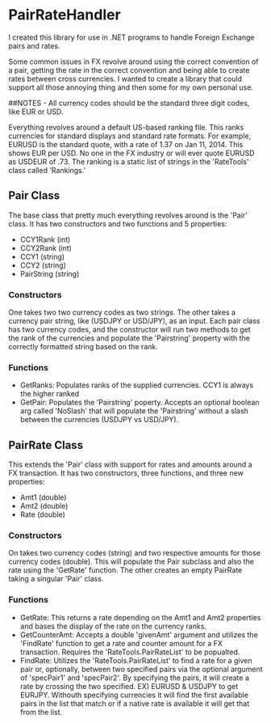 PairRateHandler
===============

I created this library for use in .NET programs to handle Foreign Exchange pairs and rates.

Some common issues in FX revolve around using the correct convention of a pair, getting the rate in the correct convention
and being able to create rates between cross currencies.  I wanted to create a library that could support all those annoying thing
and then some for my own personal use.  

##NOTES - All currency codes should be the standard three digit codes, like EUR or USD.  

Everything revolves around a 
default US-based ranking file.  This ranks currencies for standard displays and standard rate formats.  For example,
EURUSD is the standard quote, with a rate of 1.37 on Jan 11, 2014.  This shows EUR per USD.  No one in the FX industry or 
will ever quote EURUSD as USDEUR of .73.  The ranking is a static list of strings in the 'RateTools' class called 'Rankings.'

## Pair Class
The base class that pretty much everything revolves around is the 'Pair' class.  It has 
two constructors and two functions and 5 properties:
- CCY1Rank (int)
- CCY2Rank (int)
- CCY1 (string)
- CCY2 (string)
- PairString (string)

### Constructors
One takes two two currency codes as two strings. 
The other takes a currency pair string, like (USDJPY or USD/JPY), as an input.  Each pair class has two currency codes, and 
the constructor will run two methods to get the rank of the currencies and populate the 'Pairstring' property with the 
correctly formatted string based on the rank.

### Functions
- GetRanks: Populates ranks of the supplied currencies.  CCY1 is always the higher ranked
- GetPair: Populates the 'Pairstring' poperty.  Accepts an optional boolean arg called 'NoSlash' that will populate the 'Pairstring' without a slash between the currencies (USDJPY vs USD/JPY).


## PairRate Class
This extends the 'Pair' class with support for rates and amounts around a FX transaction.  It has two constructors, three functions, and three new properties:
- Amt1 (double)
- Amt2 (double)
- Rate (double)

### Constructors
On takes two currency codes (string) and two respective amounts for those currency codes (double).  This will populate the Pair subclass and also the rate using the 'GetRate' function.  The other creates an empty PairRate taking a singular 'Pair' class.

### Functions
- GetRate: This returns a rate depending on the Amt1 and Amt2 properties and bases the display of the rate on the currency ranks.
- GetCounterAmt: Accepts a double 'givenAmt' argument and utilizes the 'FindRate' function to get a rate and counter amount for a FX transaction.  Requires the 'RateTools.PairRateList' to be popualted.
- FindRate:  Utilizes the 'RateTools.PairRateList' to find a rate for a given pair or, optionally, between two specified pairs via the optional argument of 'specPair1' and 'specPair2'.  By specifying the pairs, it will create a rate by crossing the two specified.  EX) EURUSD & USDJPY to get EURJPY.  Withouth specifying currencies it will find the first available pairs in the list that match or if a native rate is available it will get that from the list.  
